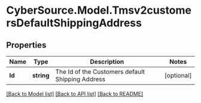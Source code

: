 # CyberSource.Model.Tmsv2customersDefaultShippingAddress
## Properties

Name | Type | Description | Notes
------------ | ------------- | ------------- | -------------
**Id** | **string** | The Id of the Customers default Shipping Address  | [optional] 

[[Back to Model list]](../README.md#documentation-for-models) [[Back to API list]](../README.md#documentation-for-api-endpoints) [[Back to README]](../README.md)

